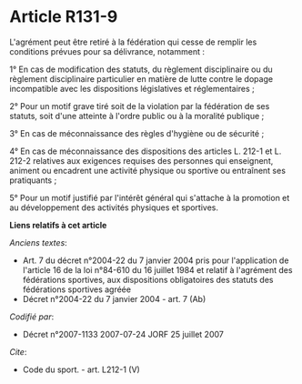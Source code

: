# Article R131-9

L'agrément peut être retiré à la fédération qui cesse de remplir les conditions prévues pour sa délivrance, notamment : 

1° En cas de modification des statuts, du règlement disciplinaire ou du règlement disciplinaire particulier en matière de
lutte contre le dopage incompatible avec les dispositions législatives et réglementaires ; 

2° Pour un motif grave tiré soit de la violation par la fédération de ses statuts, soit d'une atteinte à l'ordre public ou à
la moralité publique ; 

3° En cas de méconnaissance des règles d'hygiène ou de sécurité ; 

4° En cas de méconnaissance des dispositions des articles L. 212-1 et L. 212-2 relatives aux exigences requises des personnes
qui enseignent, animent ou encadrent une activité physique ou sportive ou entraînent ses pratiquants ; 

5° Pour un motif justifié par l'intérêt général qui s'attache à la promotion et au développement des activités physiques et
sportives.

**Liens relatifs à cet article**

_Anciens textes_:

  - Art. 7 du décret n°2004-22 du 7 janvier 2004 pris pour l'application de l'article 16 de la loi n°84-610 du 16 juillet 1984 et relatif à l'agrément des fédérations sportives, aux dispositions obligatoires des statuts des fédérations sportives agréée
  - Décret n°2004-22 du 7 janvier 2004 - art. 7 (Ab)

_Codifié par_:

  - Décret n°2007-1133 2007-07-24 JORF 25 juillet 2007

_Cite_:

  - Code du sport. - art. L212-1 (V)
